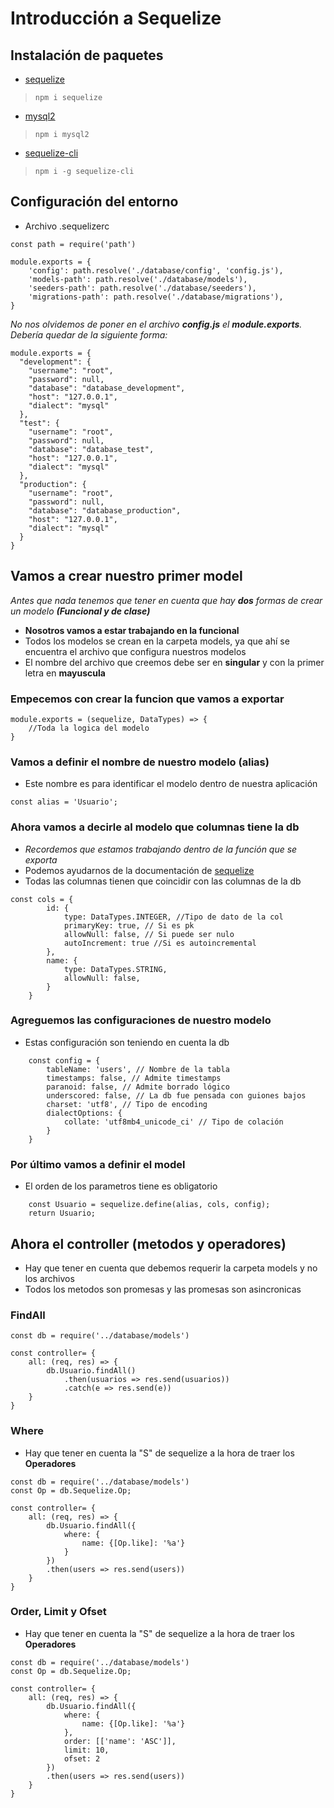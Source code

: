 # Introducción a Sequelize

## Instalación de paquetes
- [sequelize](https://sequelize.org/)
> ```npm i sequelize```
- [mysql2](https://www.npmjs.com/package/mysql2)
> ```npm i mysql2```
- [sequelize-cli](https://www.npmjs.com/package/sequelize-cli)
> ```npm i -g sequelize-cli```

## Configuración del entorno
- Archivo .sequelizerc
```
const path = require('path')
 
module.exports = {
    'config': path.resolve('./database/config', 'config.js'),
    'models-path': path.resolve('./database/models'),
    'seeders-path': path.resolve('./database/seeders'),
    'migrations-path': path.resolve('./database/migrations'),
}
```
_No nos olvidemos de poner en el archivo **config.js** el **module.exports**. Debería quedar de la siguiente forma:_
```
module.exports = {
  "development": {
    "username": "root",
    "password": null,
    "database": "database_development",
    "host": "127.0.0.1",
    "dialect": "mysql"
  },
  "test": {
    "username": "root",
    "password": null,
    "database": "database_test",
    "host": "127.0.0.1",
    "dialect": "mysql"
  },
  "production": {
    "username": "root",
    "password": null,
    "database": "database_production",
    "host": "127.0.0.1",
    "dialect": "mysql"
  }
}
```
## Vamos a crear nuestro primer model
_Antes que nada tenemos que tener en cuenta que hay **dos** formas de crear un modelo **(Funcional y de clase)**_
- **Nosotros vamos a estar trabajando en la funcional**
- Todos los modelos se crean en la carpeta models, ya que ahí se encuentra el archivo que configura nuestros modelos
- El nombre del archivo que creemos debe ser en **singular** y con la primer letra en **mayuscula**

### Empecemos con crear la funcion que vamos a exportar
```
module.exports = (sequelize, DataTypes) => {
    //Toda la logica del modelo
}
```
### Vamos a definir el nombre de nuestro modelo (alias)
- Este nombre es para identificar el modelo dentro de nuestra aplicación
```
const alias = 'Usuario';
```

### Ahora vamos a decirle al modelo que columnas tiene la db
- _Recordemos que estamos trabajando dentro de la función que se exporta_
- Podemos ayudarnos de la documentación de [sequelize](https://sequelize.org/master/manual/model-basics.html)
- Todas las columnas tienen que coincidir con las columnas de la db
```
const cols = {
        id: {
            type: DataTypes.INTEGER, //Tipo de dato de la col
            primaryKey: true, // Si es pk
            allowNull: false, // Si puede ser nulo
            autoIncrement: true //Si es autoincremental
        },
        name: {
            type: DataTypes.STRING,
            allowNull: false,            
        }
    }
```

### Agreguemos las configuraciones de nuestro modelo
- Estas configuración son teniendo en cuenta la db
```
    const config = {
        tableName: 'users', // Nombre de la tabla
        timestamps: false, // Admite timestamps
        paranoid: false, // Admite borrado lógico
        underscored: false, // La db fue pensada con guiones bajos
        charset: 'utf8', // Tipo de encoding
        dialectOptions: {
            collate: 'utf8mb4_unicode_ci' // Tipo de colación
        }
    }
```

### Por último vamos a definir el model
- El orden de los parametros tiene es obligatorio
```
    const Usuario = sequelize.define(alias, cols, config);
    return Usuario;
```

## Ahora el controller (metodos y operadores)
- Hay que tener en cuenta que debemos requerir la carpeta models y no los archivos
- Todos los metodos son promesas y las promesas son asincronicas

### FindAll
```
const db = require('../database/models')

const controller= {
    all: (req, res) => {
        db.Usuario.findAll()
            .then(usuarios => res.send(usuarios))
            .catch(e => res.send(e))
    }
}
```

### Where 
- Hay que tener en cuenta la "S" de sequelize a la hora de traer los **Operadores**
```
const db = require('../database/models')
const Op = db.Sequelize.Op; 

const controller= {
    all: (req, res) => {
        db.Usuario.findAll({
            where: {
                name: {[Op.like]: '%a'}
            }
        })
        .then(users => res.send(users))
    }
}

```

### Order, Limit y Ofset 
- Hay que tener en cuenta la "S" de sequelize a la hora de traer los **Operadores**
```
const db = require('../database/models')
const Op = db.Sequelize.Op; 

const controller= {
    all: (req, res) => {
        db.Usuario.findAll({
            where: {
                name: {[Op.like]: '%a'}
            },
            order: [['name': 'ASC']],
            limit: 10,
            ofset: 2
        })
        .then(users => res.send(users))
    }
}

```
